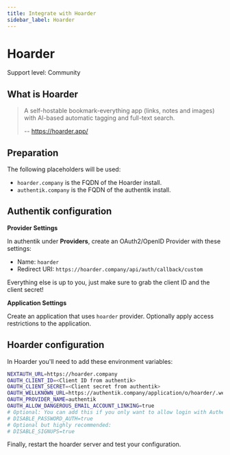 ```yaml
---
title: Integrate with Hoarder
sidebar_label: Hoarder
---
```


# Hoarder

<span class="badge badge--secondary">Support level: Community</span>

## What is Hoarder

> A self-hostable bookmark-everything app (links, notes and images) with AI-based automatic tagging and full-text search.
>
> -- https://hoarder.app/

## Preparation

The following placeholders will be used:

-   `hoarder.company` is the FQDN of the Hoarder install.
-   `authentik.company` is the FQDN of the authentik install.

## Authentik configuration

**Provider Settings**

In authentik under **Providers**, create an OAuth2/OpenID Provider with these settings:

-   Name: `hoarder`
-   Redirect URI: `https://hoarder.company/api/auth/callback/custom`

Everything else is up to you, just make sure to grab the client ID and the client secret!

**Application Settings**

Create an application that uses `hoarder` provider. Optionally apply access restrictions to the application.

## Hoarder configuration

In Hoarder you'll need to add these environment variables:

```sh
NEXTAUTH_URL=https://hoarder.company
OAUTH_CLIENT_ID=<Client ID from authentik>
OAUTH_CLIENT_SECRET=<Client secret from authentik>
OAUTH_WELLKNOWN_URL=https://authentik.company/application/o/hoarder/.well-known/openid-configuration
OAUTH_PROVIDER_NAME=authentik
OAUTH_ALLOW_DANGEROUS_EMAIL_ACCOUNT_LINKING=true
# Optional: You can add this if you only want to allow login with Authentik
# DISABLE_PASSWORD_AUTH=true
# Optional but highly recommended:
# DISABLE_SIGNUPS=true
```

Finally, restart the hoarder server and test your configuration.
